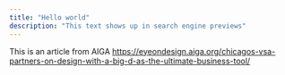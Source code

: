 ```yaml
---
title: "Hello world"
description: "This text shows up in search engine previews"
---
```


This is an article from AIGA
https://eyeondesign.aiga.org/chicagos-vsa-partners-on-design-with-a-big-d-as-the-ultimate-business-tool/
